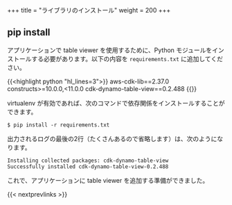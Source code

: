 +++
title = "ライブラリのインストール"
weight = 200
+++

## pip install

アプリケーションで table viewer を使用するために、Python モジュールをインストールする必要があります。以下の内容を `requirements.txt` に追加してください。

{{<highlight python "hl_lines=3">}}
aws-cdk-lib==2.37.0
constructs>=10.0.0,<11.0.0
cdk-dynamo-table-view==0.2.488
{{</highlight>}}

virtualenv が有効であれば、次のコマンドで依存関係をインストールすることができます。

```
$ pip install -r requirements.txt
```

出力されるログの最後の2行（たくさんあるので省略します）は、次のようになります。

```
Installing collected packages: cdk-dynamo-table-view
Successfully installed cdk-dynamo-table-view-0.2.488
```

これで、アプリケーションに table viewer を追加する準備ができました。

{{< nextprevlinks >}}